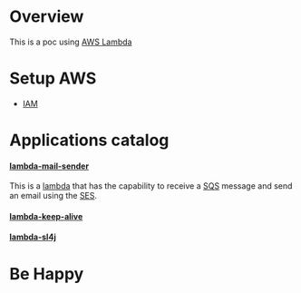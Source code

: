 # Overview

This is a poc using [AWS Lambda](https://aws.amazon.com/lambda/)

# Setup AWS

* [IAM](https://docs.aws.amazon.com/sdk-for-java/v1/developer-guide/setup-credentials.html)

# Applications catalog

#### [lambda-mail-sender](https://github.com/larchanjo/poc-aws-lambda/tree/master/lambda-mail-sender)

This is a [lambda](https://aws.amazon.com/lambda/) that has the capability to receive a 
[SQS](https://aws.amazon.com/sqs/) message and send an email using the [SES](https://aws.amazon.com/ses/).

#### [lambda-keep-alive](https://github.com/larchanjo/poc-aws-lambda/tree/master/lambda-keep-alive)

#### [lambda-sl4j](https://github.com/larchanjo/poc-aws-lambda/tree/master/lambda-sl4j)

# Be Happy
